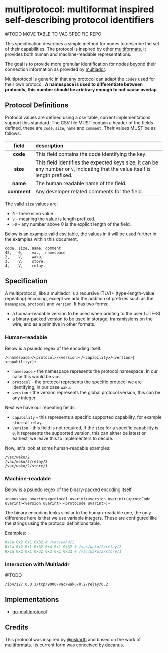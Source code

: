 # multiprotocol: multiformat inspired self-describing protocol identifiers

@TODO MOVE TABLE TO VAC SPECIFIC REPO

This specification describes a simple method for nodes to describe the set of their capabilities.
The protocol is inspired by other [multiformats](https://multiformats.io/), it provides both human and machine-readable
representations.

The goal is to provide more granular identification for nodes beyond their connection information as provided by
[multiaddr](https://github.com/multiformats/multiaddr). 

Multiprotocol is generic in that any protocol can adapt the `code`s used for their own protocol.
**A namespace is used to differentiate between protocols, this number should be arbitrary enough to not cause overlap**.

<!--
This repository contains the [multiprotocol definition](./multiprotocol.csv) used by [vac](https://vac.dev), 
the [go implementation](https://github.com/vacp2p/go-multiprotocol) however is generic and therefore anyone can implement their own table.
-->

## Protocol Definitions

Protocol values are defined using a csv table, current implementations support this standard. 
The CSV file MUST contain a header of the fields defined, these are `code`, `size`, `name` and `comment`.
Their values MUST be as follows:

| field       | description                                                                                                                     |
| :---------: | :------------------------------------------------------------------------------------------------------------------------------ |
| **code**    | This field contains the code identifying the key.                                                                               |
| **size**    | This field identifies the expected keys size, it can be any number or `V`, indicating that the value itself is length prefixed. |
| **name**    | The human readable name of the field.                                                                                           |
| **comment** | Any developer related comments for the field.                                                                                   |

The valid `size` values are:
 - `0` - there is no value.
 - `V` - meaning the value is length prefixed.
 - `>0` - any number above 0 is the explicit length of the field.

Below is an example valid csv table, the values in it will be used further in the examples within this document.

```csv
code, size, name, comment
42,   0,    vac,  namespace
2,    V,    waku,
3,    V,    store,
4,    V,    relay, 
```

## Specification

A multiprotocol, like a multiaddr is a recursive (TLV)+ (type-length-value repeating) encoding, 
except we add the addition of prefixes such as the `namespace`, `protocol` and `version`. It has two forms:
  - a human-readable version to be used when printing to the user (UTF-8)
  - a binary-packed version to be used in storage, transmissions on the wire, and as a primitive in other formats.
  
### Human-readable

Below is a psuedo regex of the encoding itself.

```regexp
/<namespace>/<protocol>/<version>(/<capability>/<version>|<capability>)+
```

 - `namespace` - the namespace represents the protocol namespace. In our case this would be `vac`.
 - `protocol` - the protocol represents the specific protocol we are identifying, in our case `waku`.
 - `version` - the version represents the global protocol version, this can be any integer.

Next we have our repeating fields:

 - `capability` - this represents a specific supported capability, for example `store` or `relay`.
 - `version` - this field is not required, if the `size` for a specific capability is `0`, it represents the supported version,
 this can either be latest or earliest, we leave this to implementers to decide.

Now, let's look at some human-readable examples:

```
/vac/waku/2
/vac/waku/2/relay/2
/vac/waku/2/store/1
```

### Machine-readable

Below is a psuedo regex of the binary-packed encoding itself.

```regexp
<namespace uvarint><protocol uvarint><version uvarint>(<protoCode uvarint><version uvarint>|<protoCode uvarint>)+
```

The binary encoding looks similar to the human-readable one, the only difference here is that we use variable integers.
These are configured like the strings using the protocol definitions table.

Examples:

```python
0x2a 0x2 0x1 0x32 # /vac/waku/2
0x2a 0x2 0x1 0x32 0x4 0x1 0x32 # /vac/waku/2/relay/2
0x2a 0x2 0x1 0x32 0x3 0x1 0x32 # /vac/waku/2/store/1
```

### Interaction with Multiaddr

@TODO

```
/ip4/127.0.0.1/tcp/9000/vac/waku/0.2/relay/0.2
```

## Implementations

 - [go-multiprotocol](https://github.com/vacp2p/go-multiprotocol)
 
## Credits

This protocol was inspired by [@oskarth](https://github.com/oskarth) and based on the work of [multiformats](https://github.com/multiformats).
Its current form was conceived by [decanus](https://github.com/decanus).
